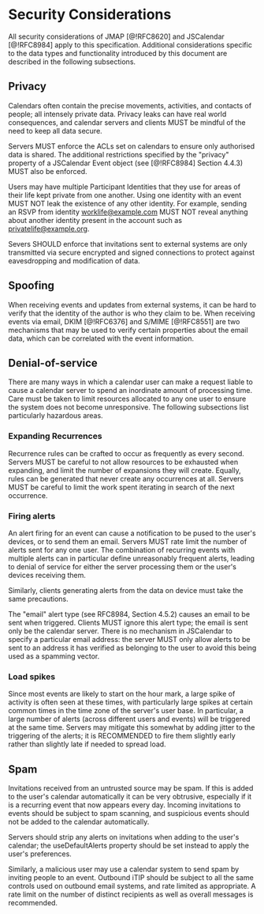 # Security Considerations

All security considerations of JMAP [@!RFC8620] and JSCalendar [@!RFC8984] apply to this specification. Additional considerations specific to the data types and functionality introduced by this document are described in the following subsections.

## Privacy

Calendars often contain the precise movements, activities, and contacts of people; all intensely private data. Privacy leaks can have real world consequences, and calendar servers and clients MUST be mindful of the need to keep all data secure.

Servers MUST enforce the ACLs set on calendars to ensure only authorised data is shared. The additional restrictions specified by the "privacy" property of a JSCalendar Event object (see [@!RFC8984] Section 4.4.3) MUST also be enforced.

Users may have multiple Participant Identities that they use for areas of their life kept private from one another. Using one identity with an event MUST NOT leak the existence of any other identity. For example, sending an RSVP from identity worklife@example.com MUST NOT reveal anything about another identity present in the account such as privatelife@example.org.

Severs SHOULD enforce that invitations sent to external systems are only transmitted via secure encrypted and signed connections to protect against eavesdropping and modification of data.

## Spoofing

When receiving events and updates from external systems, it can be hard to verify that the identity of the author is who they claim to be. When receiving events via email, DKIM [@!RFC6376] and S/MIME [@!RFC8551] are two mechanisms that may be used to verify certain properties about the email data, which can be correlated with the event information.

## Denial-of-service

There are many ways in which a calendar user can make a request liable to cause a calendar server to spend an inordinate amount of processing time. Care must be taken to limit resources allocated to any one user to ensure the system does not become unresponsive. The following subsections list particularly hazardous areas.

### Expanding Recurrences

Recurrence rules can be crafted to occur as frequently as every second. Servers MUST be careful to not allow resources to be exhausted when expanding, and limit the number of expansions they will create. Equally, rules can be generated that never create any occurrences at all. Servers MUST be careful to limit the work spent iterating in search of the next occurrence.

### Firing alerts

An alert firing for an event can cause a notification to be pused to the user's devices, or to send them an email. Servers MUST rate limit the number of alerts sent for any one user. The combination of recurring events with multiple alerts can in particular define unreasonably frequent alerts, leading to denial of service for either the server processing them or the user's devices receiving them.

Similarly, clients generating alerts from the data on device must take the same precautions.

The "email" alert type (see RFC8984, Section 4.5.2) causes an email to be sent when triggered. Clients MUST ignore this alert type; the email is sent only be the calendar server. There is no mechanism in JSCalendar to specify a particular email address: the server MUST only allow alerts to be sent to an address it has verified as belonging to the user to avoid this being used as a spamming vector.

### Load spikes

Since most events are likely to start on the hour mark, a large spike of activity is often seen at these times, with particularly large spikes at certain common times in the time zone of the server's user base. In particular, a large number of alerts (across different users and events) will be triggered at the same time. Servers may mitigate this somewhat by adding jitter to the triggering of the alerts; it is RECOMMENDED to fire them slightly early rather than slightly late if needed to spread load.

## Spam

Invitations received from an untrusted source may be spam. If this is added to the user's calendar automatically it can be very obtrusive, especially if it is a recurring event that now appears every day. Incoming invitations to events should be subject to spam scanning, and suspicious events should not be added to the calendar automatically.

Servers should strip any alerts on invitations when adding to the user's calendar; the useDefaultAlerts property should be set instead to apply the user's preferences.

Similarly, a malicious user may use a calendar system to send spam by inviting people to an event. Outbound iTIP should be subject to all the same controls used on outbound email systems, and rate limited as appropriate. A rate limit on the number of distinct recipients as well as overall messages is recommended.
